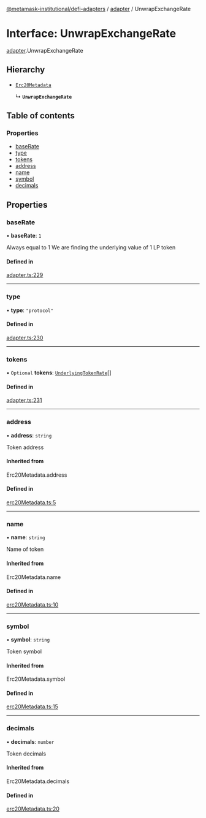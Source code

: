 [@metamask-institutional/defi-adapters](../README.md) / [adapter](../modules/adapter.md) / UnwrapExchangeRate

# Interface: UnwrapExchangeRate

[adapter](../modules/adapter.md).UnwrapExchangeRate

## Hierarchy

- [`Erc20Metadata`](../modules/erc20Metadata.md#erc20metadata)

  ↳ **`UnwrapExchangeRate`**

## Table of contents

### Properties

- [baseRate](adapter.UnwrapExchangeRate.md#baserate)
- [type](adapter.UnwrapExchangeRate.md#type)
- [tokens](adapter.UnwrapExchangeRate.md#tokens)
- [address](adapter.UnwrapExchangeRate.md#address)
- [name](adapter.UnwrapExchangeRate.md#name)
- [symbol](adapter.UnwrapExchangeRate.md#symbol)
- [decimals](adapter.UnwrapExchangeRate.md#decimals)

## Properties

### baseRate

• **baseRate**: ``1``

Always equal to 1
We are finding the underlying value of 1 LP token

#### Defined in

[adapter.ts:229](https://github.com/consensys-vertical-apps/mmi-defi-adapters/blob/main/src/types/adapter.ts#L229)

___

### type

• **type**: ``"protocol"``

#### Defined in

[adapter.ts:230](https://github.com/consensys-vertical-apps/mmi-defi-adapters/blob/main/src/types/adapter.ts#L230)

___

### tokens

• `Optional` **tokens**: [`UnderlyingTokenRate`](adapter.UnderlyingTokenRate.md)[]

#### Defined in

[adapter.ts:231](https://github.com/consensys-vertical-apps/mmi-defi-adapters/blob/main/src/types/adapter.ts#L231)

___

### address

• **address**: `string`

Token address

#### Inherited from

Erc20Metadata.address

#### Defined in

[erc20Metadata.ts:5](https://github.com/consensys-vertical-apps/mmi-defi-adapters/blob/main/src/types/erc20Metadata.ts#L5)

___

### name

• **name**: `string`

Name of token

#### Inherited from

Erc20Metadata.name

#### Defined in

[erc20Metadata.ts:10](https://github.com/consensys-vertical-apps/mmi-defi-adapters/blob/main/src/types/erc20Metadata.ts#L10)

___

### symbol

• **symbol**: `string`

Token symbol

#### Inherited from

Erc20Metadata.symbol

#### Defined in

[erc20Metadata.ts:15](https://github.com/consensys-vertical-apps/mmi-defi-adapters/blob/main/src/types/erc20Metadata.ts#L15)

___

### decimals

• **decimals**: `number`

Token decimals

#### Inherited from

Erc20Metadata.decimals

#### Defined in

[erc20Metadata.ts:20](https://github.com/consensys-vertical-apps/mmi-defi-adapters/blob/main/src/types/erc20Metadata.ts#L20)
